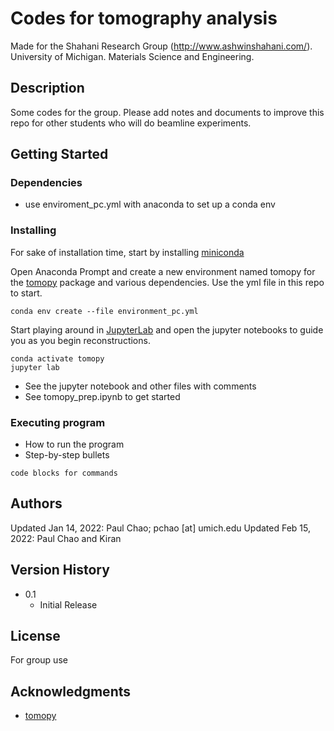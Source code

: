 # Codes for tomography analysis

Made for the Shahani Research Group (http://www.ashwinshahani.com/). University of Michigan. Materials Science and Engineering. 

## Description

Some codes for the group. Please add notes and documents to improve this repo for other students who will do beamline experiments.

## Getting Started

### Dependencies

* use enviroment_pc.yml with anaconda to set up a conda env

### Installing

For sake of installation time, start by installing [miniconda](https://docs.conda.io/projects/conda/en/latest/user-guide/install/windows.html) 

Open Anaconda Prompt and create a new environment named tomopy for the [tomopy](https://tomopy.readthedocs.io/en/latest/) package and various dependencies. Use the yml file in this repo to start.
```
conda env create --file environment_pc.yml
```

Start playing around in [JupyterLab](https://jupyterlab.readthedocs.io/en/stable/getting_started/overview.html) and open the jupyter notebooks to guide you as you begin reconstructions.
```
conda activate tomopy
jupyter lab
```

* See the jupyter notebook and other files with comments
* See tomopy_prep.ipynb to get started

### Executing program

* How to run the program
* Step-by-step bullets
```
code blocks for commands
```

## Authors

Updated Jan 14, 2022: Paul Chao; pchao [at] umich.edu
Updated Feb 15, 2022: Paul Chao and Kiran

## Version History

* 0.1
    * Initial Release

## License

For group use

## Acknowledgments

* [tomopy](https://tomopy.readthedocs.io/en/latest/)
